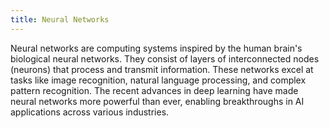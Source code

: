 ```yaml
---
title: Neural Networks
---
```


Neural networks are computing systems inspired by the human brain's biological neural networks. They consist of layers of interconnected nodes (neurons) that process and transmit information. These networks excel at tasks like image recognition, natural language processing, and complex pattern recognition. The recent advances in deep learning have made neural networks more powerful than ever, enabling breakthroughs in AI applications across various industries. 